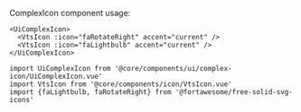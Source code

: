ComplexIcon component usage:

```vue-template
<UiComplexIcon>
  <VtsIcon :icon="faRotateRight" accent="current" />
  <VtsIcon :icon="faLightbulb" accent="current" />
</UiComplexIcon>
```

```vue-script
import UiComplexIcon from '@core/components/ui/complex-icon/UiComplexIcon.vue'
import VtsIcon from '@core/components/icon/VtsIcon.vue'
import {faLightbulb, faRotateRight} from '@fortawesome/free-solid-svg-icons'
```
